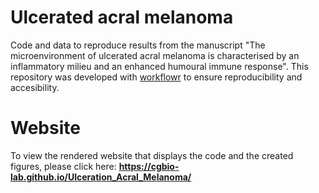 # **Ulcerated acral melanoma**


Code and data to reproduce results from the manuscript "The microenvironment of ulcerated acral melanoma is characterised by an inflammatory milieu and an enhanced humoural immune response". 
This repository was developed with [workflowr](https://github.com/workflowr/workflowr) to ensure reproducibility and accesibility.  


# Website   
To view the rendered website that displays the code and the created figures, please click here: **https://cgbio-lab.github.io/Ulceration_Acral_Melanoma/**
